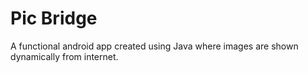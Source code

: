 # Pic Bridge
A functional android app created using Java where images are shown dynamically from internet.
